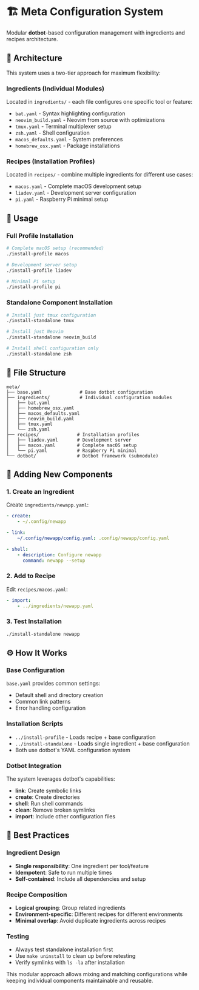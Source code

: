 # 🏗️ Meta Configuration System

Modular **dotbot**-based configuration management with ingredients and recipes architecture.

## 🧩 Architecture

This system uses a two-tier approach for maximum flexibility:

### Ingredients (Individual Modules)
Located in `ingredients/` - each file configures one specific tool or feature:

- `bat.yaml` - Syntax highlighting configuration
- `neovim_build.yaml` - Neovim from source with optimizations
- `tmux.yaml` - Terminal multiplexer setup
- `zsh.yaml` - Shell configuration
- `macos_defaults.yaml` - System preferences
- `homebrew_osx.yaml` - Package installations

### Recipes (Installation Profiles)  
Located in `recipes/` - combine multiple ingredients for different use cases:

- `macos.yaml` - Complete macOS development setup
- `liadev.yaml` - Development server configuration  
- `pi.yaml` - Raspberry Pi minimal setup

## 🚀 Usage

### Full Profile Installation
```bash
# Complete macOS setup (recommended)
./install-profile macos

# Development server setup
./install-profile liadev

# Minimal Pi setup
./install-profile pi
```

### Standalone Component Installation
```bash
# Install just tmux configuration
./install-standalone tmux

# Install just Neovim
./install-standalone neovim_build

# Install shell configuration only
./install-standalone zsh
```

## 📁 File Structure

```
meta/
├── base.yaml              # Base dotbot configuration
├── ingredients/           # Individual configuration modules
│   ├── bat.yaml
│   ├── homebrew_osx.yaml
│   ├── macos_defaults.yaml
│   ├── neovim_build.yaml
│   ├── tmux.yaml
│   └── zsh.yaml
├── recipes/              # Installation profiles
│   ├── liadev.yaml       # Development server
│   ├── macos.yaml        # Complete macOS setup
│   └── pi.yaml           # Raspberry Pi minimal
└── dotbot/               # Dotbot framework (submodule)
```

## 🔧 Adding New Components

### 1. Create an Ingredient
Create `ingredients/newapp.yaml`:
```yaml
- create:
    - ~/.config/newapp

- link:
    ~/.config/newapp/config.yaml: .config/newapp/config.yaml

- shell:
    - description: Configure newapp
      command: newapp --setup
```

### 2. Add to Recipe  
Edit `recipes/macos.yaml`:
```yaml
- import: 
    - ../ingredients/newapp.yaml
```

### 3. Test Installation
```bash
./install-standalone newapp
```

## ⚙️ How It Works

### Base Configuration
`base.yaml` provides common settings:
- Default shell and directory creation
- Common link patterns
- Error handling configuration

### Installation Scripts
- `../install-profile` - Loads recipe + base configuration
- `../install-standalone` - Loads single ingredient + base configuration  
- Both use dotbot's YAML configuration system

### Dotbot Integration
The system leverages dotbot's capabilities:
- **link**: Create symbolic links
- **create**: Create directories  
- **shell**: Run shell commands
- **clean**: Remove broken symlinks
- **import**: Include other configuration files

## 🎯 Best Practices

### Ingredient Design
- **Single responsibility**: One ingredient per tool/feature
- **Idempotent**: Safe to run multiple times
- **Self-contained**: Include all dependencies and setup

### Recipe Composition  
- **Logical grouping**: Group related ingredients
- **Environment-specific**: Different recipes for different environments
- **Minimal overlap**: Avoid duplicate ingredients across recipes

### Testing
- Always test standalone installation first
- Use `make uninstall` to clean up before retesting
- Verify symlinks with `ls -la` after installation

This modular approach allows mixing and matching configurations while keeping individual components maintainable and reusable.
